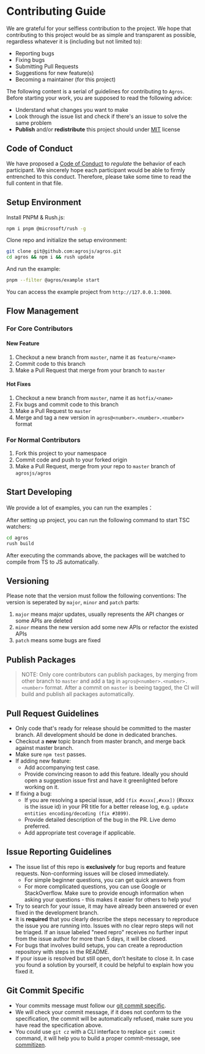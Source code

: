# Contributing Guide

We are grateful for your selfless contribution to the project. We hope that contributing to this project would be as simple and transparent as possible, regardless whatever it is (including but not limited to):

- Reporting bugs
- Fixing bugs
- Submitting Pull Requests
- Suggestions for new feature(s)
- Becoming a maintainer (for this project)

The following content is a serial of guidelines for contributing to `Agros`. Before starting your work, you are supposed to read the following advice:

- Understand what changes you want to make
- Look through the issue list and check if there's an issue to solve the same problem
- **Publish** and/or **redistribute** this project should under [MIT](LICENSE) license

## Code of Conduct

We have proposed a [Code of Conduct](CODE_OF_CONDUCT.md) to *regulate* the behavior of each participant. We sincerely hope each participant would be able to firmly entrenched to this conduct. Therefore, please take some time to read the full content in that file.

## Setup Environment

Install PNPM & Rush.js:

```bash
npm i pnpm @microsoft/rush -g
```

Clone repo and initialize the setup environment:

```bash
git clone git@github.com:agrosjs/agros.git
cd agros && npm i && rush update
```

And run the example:

```bash
pnpm --filter @agros/example start
```

You can access the example project from `http://127.0.0.1:3000`.

## Flow Management

### For Core Contributors

#### New Feature

1. Checkout a new branch from `master`, name it as `feature/<name>`
2. Commit code to this branch
3. Make a Pull Request that merge from your branch to `master`

#### Hot Fixes

1. Checkout a new branch from `master`, name it as `hotfix/<name>`
2. Fix bugs and commit code to this branch
3. Make a Pull Request to `master`
4. Merge and tag a new version in `agros@<number>.<number>.<number>` format

### For Normal Contributors

1. Fork this project to your namespace
2. Commit code and push to your forked origin
3. Make a Pull Request, merge from your repo to `master` branch of `agrosjs/agros`

## Start Developing

We provide a lot of examples, you can run the examples：

After setting up project, you can run the following command to start TSC watchers:

```bash
cd agros
rush build
```

After executing the commands above, the packages will be watched to compile from TS to JS automatically.

## Versioning

Please note that the version must follow the following conventions:
The version is seperated by `major`, `minor` and `patch` parts:
1. `major` means major updates, usually represents the API changes or some APIs are deleted
2. `minor` means the new version add some new APIs or refactor the existed APIs
3. `patch` means some bugs are fixed

## Publish Packages

> NOTE: Only core contributors can publish packages, by merging from other branch to `master` and add a tag in `agros@<number>.<number>.<number>` format. After a commit on `master` is beeing tagged, the CI will build and publish all packages automatically.

## Pull Request Guidelines

- Only code that's ready for release should be committed to the master branch. All development should be done in dedicated branches.
- Checkout a **new** topic branch from master branch, and merge back against master branch.
- Make sure `npm test` passes.
- If adding new feature:
  - Add accompanying test case.
  - Provide convincing reason to add this feature. Ideally you should open a suggestion issue first and have it greenlighted before working on it.
- If fixing a bug:
  - If you are resolving a special issue, add `(fix #xxxx[,#xxx])` (#xxxx is the issue id) in your PR title for a better release log, e.g. `update entities encoding/decoding (fix #3899)`.
  - Provide detailed description of the bug in the PR. Live demo preferred.
  - Add appropriate test coverage if applicable.

## Issue Reporting Guidelines

- The issue list of this repo is **exclusively** for bug reports and feature requests. Non-conforming issues will be closed immediately.
  - For simple beginner questions, you can get quick answers from
  - For more complicated questions, you can use Google or StackOverflow. Make sure to provide enough information when asking your questions - this makes it easier for others to help you!
- Try to search for your issue, it may have already been answered or even fixed in the development branch.
- It is **required** that you clearly describe the steps necessary to reproduce the issue you are running into. Issues with no clear repro steps will not be triaged. If an issue labeled "need repro" receives no further input from the issue author for more than 5 days, it will be closed.
- For bugs that involves build setups, you can create a reproduction repository with steps in the README.
- If your issue is resolved but still open, don’t hesitate to close it. In case you found a solution by yourself, it could be helpful to explain how you fixed it.

## Git Commit Specific

- Your commits message must follow our [git commit specific](./GIT_COMMIT_SPECIFIC.md).
- We will check your commit message, if it does not conform to the specification, the commit will be automatically refused, make sure you have read the specification above.
- You could use `git cz` with a CLI interface to replace `git commit` command, it will help you to build a proper commit-message, see [commitizen](https://github.com/commitizen/cz-cli).
